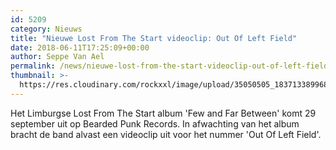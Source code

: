 ```yaml
---
id: 5209
category: Nieuws
title: "Nieuwe Lost From The Start videoclip: Out Of Left Field"
date: 2018-06-11T17:25:09+00:00
author: Seppe Van Ael
permalink: /news/nieuwe-lost-from-the-start-videoclip-out-of-left-field/
thumbnail: >-
  https://res.cloudinary.com/rockxxl/image/upload/35050505_1837133899683008_1522458059803197440_n.jpg
---
```

Het Limburgse Lost From The Start album 'Few and Far Between' komt 29 september uit op Bearded Punk Records. In afwachting van het album bracht de band alvast een videoclip uit voor het nummer 'Out Of Left Field'.

